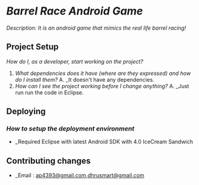 # _Barrel Race Android Game_

_Description: It is an android game that mimics the real life barrel racing!_

## Project Setup

_How do I, as a developer, start working on the project?_ 

1. _What dependencies does it have (where are they expressed) and how do I install them?_
A. _It doesn't have any dependencies.
2. _How can I see the project working before I change anything?_
A. _Just run run the code in Eclipse.

## Deploying

### _How to setup the deployment environment_

- _Required Eclipse with latest Android SDK with 4.0 IceCream Sandwich

## Contributing changes

- _Email : ap4393@gmail.com,dhrusmart@gmail.com

